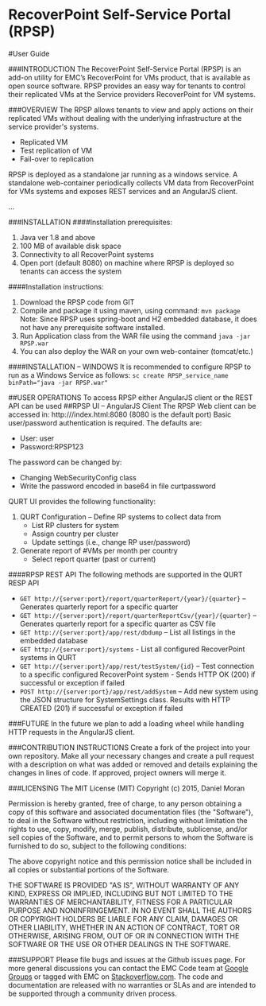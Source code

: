
RecoverPoint Self-Service Portal (RPSP)
=======================================
#User Guide

###INTRODUCTION
The RecoverPoint Self-Service Portal (RPSP) is an add-on utility for EMC’s RecoverPoint for VMs product, that is available as open source software.
RPSP provides an easy way for tenants to control their replicated VMs at the Service providers RecoverPoint for VM systems. 

###OVERVIEW
The RPSP allows tenants to view and apply actions on their replicated VMs without dealing with the underlying infrastructure at the service provider's systems.

* Replicated VM
* Test replication of VM
* Fail-over to replication
 

RPSP is deployed as a standalone jar running as a windows service. 
A standalone web-container periodically collects VM data from RecoverPoint for VMs systems and exposes REST services and an AngularJS client.

...

###INSTALLATION
####Installation prerequisites:
 1. Java ver 1.8 and above
 2. 100 MB of available disk space
 3. Connectivity to all RecoverPoint systems
 4. Open port (default 8080) on machine where RPSP is deployed so tenants can access the system
 
####Installation instructions:
 1. Download the RPSP code from GIT
 2. Compile and package it using maven, using command:  `mvn package` Note: Since RPSP uses spring-boot and H2 embedded database, it does not have any prerequisite software installed.
 3. Run Application class from the WAR file using the command `java -jar RPSP.war`
 4. You can also deploy the WAR on your own web-container (tomcat/etc.)

####INSTALLATION – WINDOWS
It is recommended to configure RPSP to run as a Windows Service as follows:
`sc create RPSP_service_name binPath="java -jar RPSP.war"`

##USER OPERATIONS
To access RPSP either AngularJS client or the REST API can be used
##RPSP UI – AngularJS Client
The RPSP Web client can be accessed in: http://<hostname>/index.html:8080  (8080 is the default port) 
Basic user/password authentication is required. The defaults are:
 - User: user
 - Password:RPSP123 

The password can be changed by:
 - Changing WebSecurityConfig class
 - Write the password encoded in base64 in file curtpassword 

 QURT UI provides the following functionality:
 1. QURT Configuration – Define RP systems to collect data from
	 - List RP clusters for system
	 - Assign country per cluster
	 - Update settings (i.e., change RP user/password)
 2. Generate report of #VMs per month per country
     - Select report quarter (past or current)
 
####RPSP REST API
The following methods are supported in the QURT RESP API
 - `GET http://{server:port}/report/quarterReport/{year}/{quarter}` – Generates quarterly report for a specific quarter
 - `GET http://{server:port}/report/quarterReportCsv/{year}/{quarter}` – Generates quarterly report for a specific quarter as CSV file
 - `GET http://{server:port}/app/rest/dbdump` – List all listings in the embedded database
 - `GET http://{server:port}/systems` - List all configured RecoverPoint systems in QURT
 - ```GET http://{server:port}/app/rest/testSystem/{id}``` – Test connection to a specific configured RecoverPoint system - Sends HTTP OK (200) if successful or exception if failed
 - `POST http://{server:port}/app/rest/addSystem` – Add new system using the JSON structure for SystemSettings class. Results with HTTP CREATED (201) if successful or exception if failed

###FUTURE
In the future we plan to add a loading wheel while handling HTTP requests in the AngularJS client.

###CONTRIBUTION INSTRUCTIONS
Create a fork of the project into your own repository. Make all your necessary changes and create a pull request with a description on what was added or removed and details explaining the changes in lines of code. If approved, project owners will merge it.

###LICENSING
The MIT License (MIT)
Copyright (c) 2015, Daniel Moran

Permission is hereby granted, free of charge, to any person obtaining a copy of this software and associated documentation files (the "Software"), to deal in the Software without restriction, including without limitation the rights to use, copy, modify, merge, publish, distribute, sublicense, and/or sell copies of the Software, and to permit persons to whom the Software is furnished to do so, subject to the following conditions:

The above copyright notice and this permission notice shall be included in all copies or substantial portions of the Software.

THE SOFTWARE IS PROVIDED "AS IS", WITHOUT WARRANTY OF ANY KIND, EXPRESS OR IMPLIED, INCLUDING BUT NOT LIMITED TO THE WARRANTIES OF MERCHANTABILITY, FITNESS FOR A PARTICULAR PURPOSE AND NONINFRINGEMENT. IN NO EVENT SHALL THE AUTHORS OR COPYRIGHT HOLDERS BE LIABLE FOR ANY CLAIM, DAMAGES OR OTHER LIABILITY, WHETHER IN AN ACTION OF CONTRACT, TORT OR OTHERWISE, ARISING FROM, OUT OF OR IN CONNECTION WITH THE SOFTWARE OR THE USE OR OTHER DEALINGS IN THE SOFTWARE.

###SUPPORT
Please file bugs and issues at the Github issues page. For more general discussions you can contact the EMC Code team at [Google Groups](https://groups.google.com/forum/#!forum/emccode-users) or tagged with EMC on [Stackoverflow.com](https://stackoverflow.com/). The code and documentation are released with no warranties or SLAs and are intended to be supported through a community driven process.

